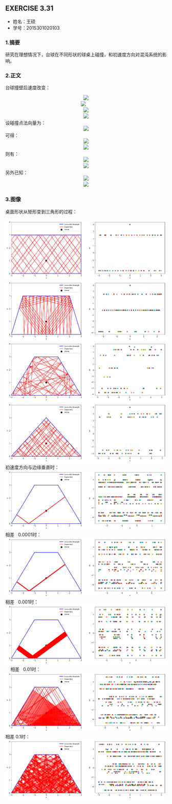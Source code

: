 

## EXERCISE 3.31
* 姓名：王硕
* 学号：2015301020103
### 1.摘要
研究在理想情况下，台球在不同形状的球桌上碰撞，和初速度方向对混沌系统的影响。
### 2.正文        
台球撞壁后速度改变：    
<div align=center>    
<img src="http://latex.codecogs.com/gif.latex?\overrightarrow{v_{i,\perp\,}}=(\overrightarrow{v_{i}}\cdot\,\widehat{n})\widehat{n}">        </div><div align=center>  
<img src="http://latex.codecogs.com/gif.latex?\overrightarrow{v_{i,\parallel\,}}=\overrightarrow{v_{i}}-\overrightarrow{v_{i,\perp\,}}">      
</div>
<div align=center>
<img src="http://latex.codecogs.com/gif.latex?\overrightarrow{v_{f,\perp\,}}=-\overrightarrow{v_{i,\perp\,}}">    
 </div><div align=center>
<img src="http://latex.codecogs.com/gif.latex?\overrightarrow{v_{f,\parallel\,}}=\overrightarrow{v_{i,\parallel\,}}">    
 </div>   
设碰撞点法向量为：
<div align=center>
<img src="http://latex.codecogs.com/gif.latex?\widehat{n}=a\widehat{i}+b\widehat{j}"> 
</div>
可得：
<div align=center>
<img src="http://latex.codecogs.com/gif.latex?\overrightarrow{v_{i\,}}=v_{i,x\,}\widehat{i}+\overrightarrow{v_{i,y}}\widehat{j}"> 
 </div><div align=center>
<img src="http://latex.codecogs.com/gif.latex?\overrightarrow{v_{f\,}}=v_{f,x}\widehat{i}+\overrightarrow{v_{f,y}}\widehat{j}">
    </div>
则有：
<div align=center>
<img src="http://latex.codecogs.com/gif.latex?v_{f,x}=(1-2a^{2})v_{i,x}-2abv_{i,y}">
 </div><div align=center>
<img src="http://latex.codecogs.com/gif.latex?v_{f,y}=(1-2b^{2})v_{i,y}-2abv_{i,x}">
    </div>
另外已知：
<div align=center>
<img src="http://latex.codecogs.com/gif.latex?\frac{\mathrm{d}x}{\mathrm{d}t}=v_{x}"> 
 </div><div align=center>
<img src="http://latex.codecogs.com/gif.latex?\frac{\mathrm{d}y}{\mathrm{d}t}=v_{y}"> 
    </div>        
    
### 3.图像

桌面形状从矩形变到三角形的过程：    
    
![](https://github.com/March0ns/Computional_Physics_N2015301020103/blob/master/EXERCISE/F_8_1.png)
![](https://github.com/March0ns/Computional_Physics_N2015301020103/blob/master/EXERCISE/F_8_2.png)    
![](https://github.com/March0ns/Computional_Physics_N2015301020103/blob/master/EXERCISE/F_8_3.png)     
![](https://github.com/March0ns/Computional_Physics_N2015301020103/blob/master/EXERCISE/F_8_4.png)      
 初速度方向与边缘垂直时：    
![](https://github.com/March0ns/Computional_Physics_N2015301020103/blob/master/EXERCISE/F_8_5.png)    
 相差   0.0001时：    
![](https://github.com/March0ns/Computional_Physics_N2015301020103/blob/master/EXERCISE/F_8_6.png)     
  相差   0.001时：    
 ![](https://github.com/March0ns/Computional_Physics_N2015301020103/blob/master/EXERCISE/F_8_7.png)    
  相差   0.01时：
 ![](https://github.com/March0ns/Computional_Physics_N2015301020103/blob/master/EXERCISE/F_8_8.png)
 相差   0.1时：    
 ![](https://github.com/March0ns/Computional_Physics_N2015301020103/blob/master/EXERCISE/F_8_9.png)
 
